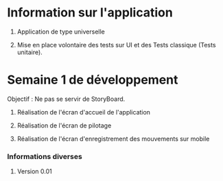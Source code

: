 # Information sur l'application #
1. Application de type universelle

2. Mise en place volontaire des tests sur UI et des Tests classique (Tests unitaire).

# Semaine 1 de développement #
Objectif : Ne pas se servir de StoryBoard.

1. Réalisation de l'écran d'accueil de l'application

2. Réalisation de l'écran de pilotage

3. Réalisation de l'écran d'enregistrement des mouvements sur mobile

### Informations diverses ###
1. Version 0.01